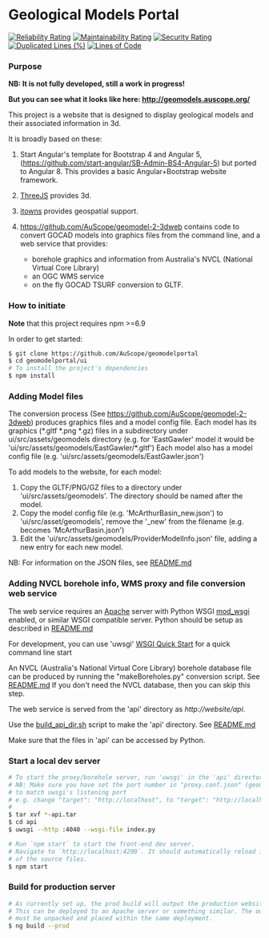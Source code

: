# Geological Models Portal  

[![Reliability Rating](https://sonarcloud.io/api/project_badges/measure?project=vjf_geomodelportal&metric=reliability_rating)](https://sonarcloud.io/dashboard?id=vjf_geomodelportal)
[![Maintainability Rating](https://sonarcloud.io/api/project_badges/measure?project=vjf_geomodelportal&metric=sqale_rating)](https://sonarcloud.io/dashboard?id=vjf_geomodelportal)
[![Security Rating](https://sonarcloud.io/api/project_badges/measure?project=vjf_geomodelportal&metric=security_rating)](https://sonarcloud.io/dashboard?id=vjf_geomodelportal)
[![Duplicated Lines (%)](https://sonarcloud.io/api/project_badges/measure?project=vjf_geomodelportal&metric=duplicated_lines_density)](https://sonarcloud.io/dashboard?id=vjf_geomodelportal)
[![Lines of Code](https://sonarcloud.io/api/project_badges/measure?project=vjf_geomodelportal&metric=ncloc)](https://sonarcloud.io/dashboard?id=vjf_geomodelportal)

### Purpose

**NB: It is not fully developed, still a work in progress!**

**But you can see what it looks like here: http://geomodels.auscope.org/**

This project is a website that is designed to display geological models and their associated information in 3d.

It is broadly based on these:

1. Start Angular's template for Bootstrap 4 and Angular 5, (https://github.com/start-angular/SB-Admin-BS4-Angular-5) but ported to Angular 8. This provides a basic Angular+Bootstrap website framework.

2. [ThreeJS](https://threejs.org/) provides 3d.

3. [itowns](http://www.itowns-project.org/) provides geospatial support.

4. <https://github.com/AuScope/geomodel-2-3dweb> contains code to convert GOCAD models into graphics files from the command line, and a web service that provides:
     * borehole graphics and information from Australia's NVCL (National Virtual Core Library)
     * an OGC WMS service
     * on the fly GOCAD TSURF conversion to GLTF.

### How to initiate
**Note** that this project requires npm >=6.9

In order to get started:
```bash
$ git clone https://github.com/AuScope/geomodelportal
$ cd geomodelportal/ui
# To install the project's dependencies
$ npm install
```

### Adding Model files
The conversion process (See <https://github.com/AuScope/geomodel-2-3dweb>) produces graphics 
files and a model config file.
Each model has its graphics (\*.gltf \*.png \*.gz) files in a subdirectory under ui/src/assets/geomodels
directory (e.g. for 'EastGawler' model it would be 'ui/src/assets/geomodels/EastGawler/\*.gltf')
Each model also has a model config file (e.g. 'ui/src/assets/geomodels/EastGawler.json')

To add models to the website, for each model:
1. Copy the GLTF/PNG/GZ files to a directory under 'ui/src/assets/geomodels'. The directory should be
named after the model.
2. Copy the model config file (e.g. 'McArthurBasin_new.json') to 'ui/src/asset/geomodels', remove
the '_new' from the filename (e.g. becomes  'McArthurBasin.json')
3. Edit the 'ui/src/assets/geomodels/ProviderModelInfo.json' file, adding a new entry for each new model.

NB: For information on the JSON files, see [README.md](ui/src/assets/geomodels/README.md)

### Adding NVCL borehole info, WMS proxy and file conversion web service

The web service requires an [Apache](https://httpd.apache.org/) server with Python WSGI [mod_wsgi](https://modwsgi.readthedocs.io/en/develop/) enabled, or similar WSGI compatible server. 
Python should be setup as described in [README.md](https://github.com/AuScope/geomodel-2-3dweb/blob/master/README.md)

For development, you can use 'uwsgi' [WSGI Quick Start](https://uwsgi-docs.readthedocs.io/en/latest/WSGIquickstart.html) for a quick command line start

An NVCL (Australia's National Virtual Core Library) borehole database file can be produced by running the "makeBoreholes.py" conversion script. See [README.md](https://github.com/AuScope/geomodel-2-3dweb/blob/master/scripts/README.md) If you don't need the NVCL database, then you can skip this step.

The web service is served from the 'api' directory as _http://website/api_.

Use the [build_api_dir.sh](https://github.com/AuScope/geomodel-2-3dweb/blob/master/scripts/build_api_dir.sh) script to make the 'api' directory. See [README.md](https://github.com/AuScope/geomodel-2-3dweb/blob/master/scripts/README.md)

Make sure that the files in 'api' can be accessed by Python.
 

### Start a local dev server
```bash
# To start the proxy/borehole server, run 'uwsgi' in the 'api' directory created using 'build_api_dir.sh'
# NB: Make sure you have set the port number in "proxy.conf.json" (geomodelportal/ui/proxy.conf.json)
# to match uwsgi's listening port
# e.g. change "target": "http://localhost", to "target": "http://localhost:4040",
#
$ tar xvf *-api.tar
$ cd api
$ uwsgi --http :4040 --wsgi-file index.py
```

```bash
# Run `npm start` to start the front-end dev server.
# Navigate to `http://localhost:4200`. It should automatically reload if you change any 
# of the source files.
$ npm start
```

### Build for production server
```bash
# As currently set up, the prod build will output the production website files to `dist` directory
# This can be deployed to an Apache server or something similar. The output of the 'build_api_dir.sh' 
# must be unpacked and placed within the same deployment.
$ ng build --prod
```



